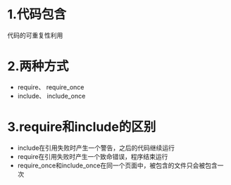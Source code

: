 # 1.代码包含
代码的可重复性利用
# 2.两种方式
- require、 require_once
- include、 include_once
# 3.require和include的区别
- include在引用失败时产生一个警告，之后的代码继续运行
- require在引用失败时产生一个致命错误，程序结束运行
- require_once和include_once在同一个页面中，被包含的文件只会被包含一次
